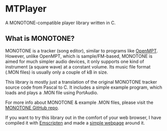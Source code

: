 # MTPlayer
A MONOTONE-compatible player library written in C.

## What is MONOTONE?
MONOTONE is a tracker (song editor), similar to programs like [OpenMPT](https://openmpt.org/).
However, unlike OpenMPT, which is sample/FM-based, MONOTONE is aimed for much simpler audio devices,
it only supports one kind of instrument (a square wave) at a constant volume.
Its music file format (.MON files) is usually only a couple of kB in size.

This library is mostly just a translation of the original MONOTONE tracker source code from Pascal to C. It includes a simple example program, which loads and plays a .MON file using PortAudio.

For more info about MONOTONE & example .MON files, please visit the [MONOTONE GitHub repo](https://github.com/MobyGamer/MONOTONE).

If you want to try this library out in the comfort of your web browser, I have compiled it with [Emscripten](https://emscripten.org/) and made a [simple webpage](http://monotone.prochazka.ml/) around it.
